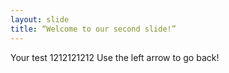 ```yaml
---
layout: slide
title: “Welcome to our second slide!”
---
```

Your test 1212121212
Use the left arrow to go back!
